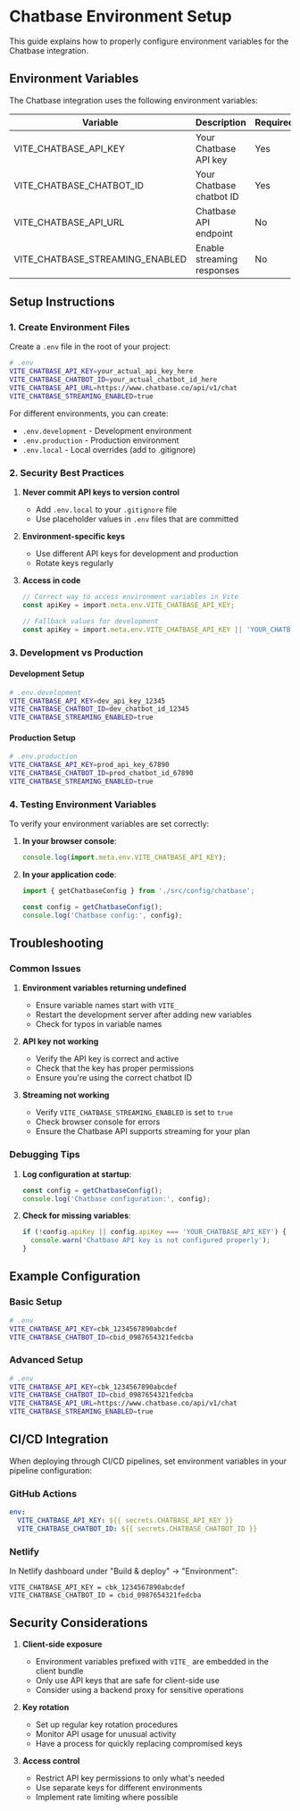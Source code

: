 # Chatbase Environment Setup

This guide explains how to properly configure environment variables for the Chatbase integration.

## Environment Variables

The Chatbase integration uses the following environment variables:

| Variable | Description | Required | Default Value |
|----------|-------------|----------|---------------|
| VITE_CHATBASE_API_KEY | Your Chatbase API key | Yes | 'YOUR_CHATBASE_API_KEY' |
| VITE_CHATBASE_CHATBOT_ID | Your Chatbase chatbot ID | Yes | 'YOUR_CHATBOT_ID' |
| VITE_CHATBASE_API_URL | Chatbase API endpoint | No | 'https://www.chatbase.co/api/v1/chat' |
| VITE_CHATBASE_STREAMING_ENABLED | Enable streaming responses | No | true |

## Setup Instructions

### 1. Create Environment Files

Create a `.env` file in the root of your project:

```bash
# .env
VITE_CHATBASE_API_KEY=your_actual_api_key_here
VITE_CHATBASE_CHATBOT_ID=your_actual_chatbot_id_here
VITE_CHATBASE_API_URL=https://www.chatbase.co/api/v1/chat
VITE_CHATBASE_STREAMING_ENABLED=true
```

For different environments, you can create:

- `.env.development` - Development environment
- `.env.production` - Production environment
- `.env.local` - Local overrides (add to .gitignore)

### 2. Security Best Practices

1. **Never commit API keys to version control**
   - Add `.env.local` to your `.gitignore` file
   - Use placeholder values in `.env` files that are committed

2. **Environment-specific keys**
   - Use different API keys for development and production
   - Rotate keys regularly

3. **Access in code**
   ```typescript
   // Correct way to access environment variables in Vite
   const apiKey = import.meta.env.VITE_CHATBASE_API_KEY;
   
   // Fallback values for development
   const apiKey = import.meta.env.VITE_CHATBASE_API_KEY || 'YOUR_CHATBASE_API_KEY';
   ```

### 3. Development vs Production

#### Development Setup
```bash
# .env.development
VITE_CHATBASE_API_KEY=dev_api_key_12345
VITE_CHATBASE_CHATBOT_ID=dev_chatbot_id_12345
VITE_CHATBASE_STREAMING_ENABLED=true
```

#### Production Setup
```bash
# .env.production
VITE_CHATBASE_API_KEY=prod_api_key_67890
VITE_CHATBASE_CHATBOT_ID=prod_chatbot_id_67890
VITE_CHATBASE_STREAMING_ENABLED=true
```

### 4. Testing Environment Variables

To verify your environment variables are set correctly:

1. **In your browser console**:
   ```javascript
   console.log(import.meta.env.VITE_CHATBASE_API_KEY);
   ```

2. **In your application code**:
   ```typescript
   import { getChatbaseConfig } from './src/config/chatbase';
   
   const config = getChatbaseConfig();
   console.log('Chatbase config:', config);
   ```

## Troubleshooting

### Common Issues

1. **Environment variables returning undefined**
   - Ensure variable names start with `VITE_`
   - Restart the development server after adding new variables
   - Check for typos in variable names

2. **API key not working**
   - Verify the API key is correct and active
   - Check that the key has proper permissions
   - Ensure you're using the correct chatbot ID

3. **Streaming not working**
   - Verify `VITE_CHATBASE_STREAMING_ENABLED` is set to `true`
   - Check browser console for errors
   - Ensure the Chatbase API supports streaming for your plan

### Debugging Tips

1. **Log configuration at startup**:
   ```typescript
   const config = getChatbaseConfig();
   console.log('Chatbase configuration:', config);
   ```

2. **Check for missing variables**:
   ```typescript
   if (!config.apiKey || config.apiKey === 'YOUR_CHATBASE_API_KEY') {
     console.warn('Chatbase API key is not configured properly');
   }
   ```

## Example Configuration

### Basic Setup
```bash
# .env
VITE_CHATBASE_API_KEY=cbk_1234567890abcdef
VITE_CHATBASE_CHATBOT_ID=cbid_0987654321fedcba
```

### Advanced Setup
```bash
# .env
VITE_CHATBASE_API_KEY=cbk_1234567890abcdef
VITE_CHATBASE_CHATBOT_ID=cbid_0987654321fedcba
VITE_CHATBASE_API_URL=https://www.chatbase.co/api/v1/chat
VITE_CHATBASE_STREAMING_ENABLED=true
```

## CI/CD Integration

When deploying through CI/CD pipelines, set environment variables in your pipeline configuration:

### GitHub Actions
```yaml
env:
  VITE_CHATBASE_API_KEY: ${{ secrets.CHATBASE_API_KEY }}
  VITE_CHATBASE_CHATBOT_ID: ${{ secrets.CHATBASE_CHATBOT_ID }}
```

### Netlify
In Netlify dashboard under "Build & deploy" → "Environment":

```
VITE_CHATBASE_API_KEY = cbk_1234567890abcdef
VITE_CHATBASE_CHATBOT_ID = cbid_0987654321fedcba
```

## Security Considerations

1. **Client-side exposure**
   - Environment variables prefixed with `VITE_` are embedded in the client bundle
   - Only use API keys that are safe for client-side use
   - Consider using a backend proxy for sensitive operations

2. **Key rotation**
   - Set up regular key rotation procedures
   - Monitor API usage for unusual activity
   - Have a process for quickly replacing compromised keys

3. **Access control**
   - Restrict API key permissions to only what's needed
   - Use separate keys for different environments
   - Implement rate limiting where possible